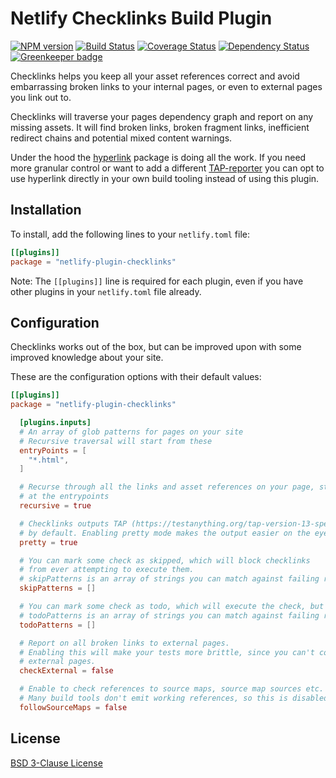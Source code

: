 # Netlify Checklinks Build Plugin

[![NPM version](https://badge.fury.io/js/netlify-plugin-checklinks.svg)](http://badge.fury.io/js/netlify-plugin-checklinks)
[![Build Status](https://travis-ci.org/Munter/netlify-plugin-checklinks.svg?branch=master)](https://travis-ci.org/Munter/netlify-plugin-checklinks)
[![Coverage Status](https://img.shields.io/coveralls/Munter/netlify-plugin-checklinks.svg)](https://coveralls.io/r/Munter/netlify-plugin-checklinks?branch=master)
[![Dependency Status](https://david-dm.org/Munter/netlify-plugin-checklinks.svg)](https://david-dm.org/Munter/netlify-plugin-checklinks) [![Greenkeeper badge](https://badges.greenkeeper.io/Munter/netlify-plugin-checklinks.svg)](https://greenkeeper.io/)

Checklinks helps you keep all your asset references correct and avoid embarrassing broken links to your internal pages, or even to external pages you link out to.

Checklinks will traverse your pages dependency graph and report on any missing assets. It will find broken links, broken fragment links, inefficient redirect chains and potential mixed content warnings.

Under the hood the [hyperlink](https://www.npmjs.com/package/hyperlink) package is doing all the work. If you
need more granular control or want to add a different [TAP-reporter](https://www.npmjs.com/search?q=tap%20reporter) you can opt to use hyperlink directly in your own build tooling instead of using this plugin.

## Installation

To install, add the following lines to your `netlify.toml` file:

```toml
[[plugins]]
package = "netlify-plugin-checklinks"
```

Note: The `[[plugins]]` line is required for each plugin, even if you have other plugins in your `netlify.toml` file already.

## Configuration

Checklinks works out of the box, but can be improved upon with some improved knowledge about your site.

These are the configuration options with their default values:

```toml
[[plugins]]
package = "netlify-plugin-checklinks"

  [plugins.inputs]
  # An array of glob patterns for pages on your site
  # Recursive traversal will start from these
  entryPoints = [
    "*.html",
  ]

  # Recurse through all the links and asset references on your page, starting
  # at the entrypoints
  recursive = true

  # Checklinks outputs TAP (https://testanything.org/tap-version-13-specification.html)
  # by default. Enabling pretty mode makes the output easier on the eyes.
  pretty = true

  # You can mark some check as skipped, which will block checklinks
  # from ever attempting to execute them.
  # skipPatterns is an array of strings you can match against failing reports
  skipPatterns = []

  # You can mark some check as todo, which will execute the check, but allow failures.
  # todoPatterns is an array of strings you can match against failing reports
  todoPatterns = []

  # Report on all broken links to external pages.
  # Enabling this will make your tests more brittle, since you can't control
  # external pages.
  checkExternal = false

  # Enable to check references to source maps, source map sources etc.
  # Many build tools don't emit working references, so this is disabled by default
  followSourceMaps = false
```

## License

[BSD 3-Clause License](<https://tldrlegal.com/license/bsd-3-clause-license-(revised)>)
